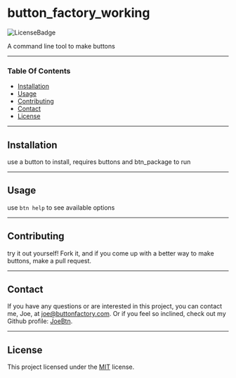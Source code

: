 
# button_factory_working
![LicenseBadge](https://img.shields.io/badge/License-MIT-lightgrey)


A command line tool to make buttons

---
### Table Of Contents
 
* [Installation](#installation)
* [Usage](#usage)
* [Contributing](#contributing)
* [Contact](#contact)
* [License](#license)
---

## Installation
 
use a button to install, requires buttons and btn_package to run 

---

## Usage

use ``` btn help ``` to see available options

---

## Contributing

try it out yourself!  Fork it, and if you come up with a better way to make buttons, make a pull request.

---

## Contact

If you have any questions or are interested in this project, you can contact me, Joe, at joe@buttonfactory.com.  Or if you feel so inclined, check out my Github profile: [JoeBtn](https:/github.com/JoeBtn).
    

---

## License

This project licensed under the [MIT](https://choosealicense.com/licenses/mit/) license.
